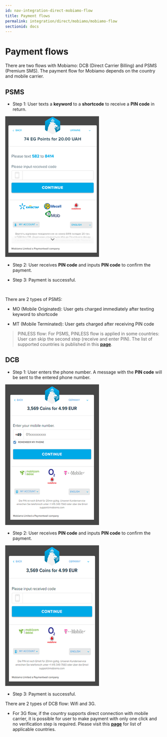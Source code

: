```yaml
---
id: nav-integration-direct-mobiamo-flow
title: Payment flows
permalink: integration/direct/mobiamo/mobiamo-flow
sectionid: docs
---
```


# Payment flows

There are two flows with Mobiamo: DCB (Direct Carrier Billing) and PSMS (Premium SMS). The payment flow for Mobiamo depends on the country and mobile carrier. 

## PSMS

* Step 1: User texts a **keyword** to a **shortcode** to receive a **PIN code** in return.

<div class="docs-img">
	<img src="/textures/pic/integration/direct/mobiamo/psms.png">
</div>

* Step 2: User receives **PIN code** and inputs **PIN code** to confirm the payment.

* Step 3: Payment is successful.

<br>

There are 2 types of PSMS: 

* MO (Mobile Originated): User gets charged immediately after texting keyword to shortcode

* MT (Mobile Terminated): User gets charged after receiving PIN code 

>PINLESS flow: For PSMS, PINLESS flow is applied in some countries: User can skip the second step (receive and enter PIN). The list of supported countries is published in this **[page](http://new.mobiamo.com/coverage)**.

## DCB

* Step 1: User enters the phone number. A message with the **PIN code** will be sent to the entered phone number.

<div class="docs-img">
	<img src="/textures/pic/integration/direct/mobiamo/dcb1.png">
</div>

* Step 2: User receives **PIN code** and inputs **PIN code** to confirm the payment.

<div class="docs-img">
	<img src="/textures/pic/integration/direct/mobiamo/dcb2.png">
</div>

* Step 3: Payment is successful.

There are 2 types of DCB flow: Wifi and 3G. 

* For 3G flow, if the country supports direct connection with mobile carrier, it is possible for user to make payment with only one click and no verification step is required. Please visit this **[page](http://new.mobiamo.com/coverage)** for list of applicable countries.